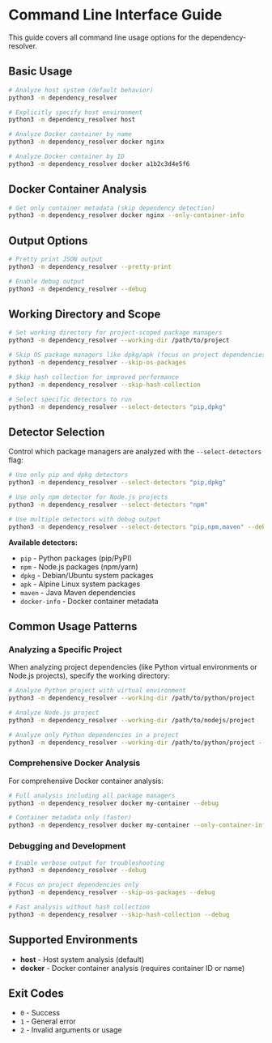 # Command Line Interface Guide

This guide covers all command line usage options for the dependency-resolver.

## Basic Usage

```bash
# Analyze host system (default behavior)
python3 -m dependency_resolver

# Explicitly specify host environment
python3 -m dependency_resolver host

# Analyze Docker container by name
python3 -m dependency_resolver docker nginx

# Analyze Docker container by ID
python3 -m dependency_resolver docker a1b2c3d4e5f6
```

## Docker Container Analysis

```bash
# Get only container metadata (skip dependency detection)
python3 -m dependency_resolver docker nginx --only-container-info
```

## Output Options

```bash
# Pretty print JSON output
python3 -m dependency_resolver --pretty-print

# Enable debug output
python3 -m dependency_resolver --debug
```

## Working Directory and Scope

```bash
# Set working directory for project-scoped package managers
python3 -m dependency_resolver --working-dir /path/to/project

# Skip OS package managers like dpkg/apk (focus on project dependencies)
python3 -m dependency_resolver --skip-os-packages

# Skip hash collection for improved performance
python3 -m dependency_resolver --skip-hash-collection

# Select specific detectors to run
python3 -m dependency_resolver --select-detectors "pip,dpkg"
```

## Detector Selection

Control which package managers are analyzed with the `--select-detectors` flag:

```bash
# Use only pip and dpkg detectors
python3 -m dependency_resolver --select-detectors "pip,dpkg"

# Use only npm detector for Node.js projects
python3 -m dependency_resolver --select-detectors "npm"

# Use multiple detectors with debug output
python3 -m dependency_resolver --select-detectors "pip,npm,maven" --debug
```

**Available detectors:**

- `pip` - Python packages (pip/PyPI)
- `npm` - Node.js packages (npm/yarn)
- `dpkg` - Debian/Ubuntu system packages
- `apk` - Alpine Linux system packages
- `maven` - Java Maven dependencies
- `docker-info` - Docker container metadata

## Common Usage Patterns

### Analyzing a Specific Project

When analyzing project dependencies (like Python virtual environments or Node.js projects), specify the working directory:

```bash
# Analyze Python project with virtual environment
python3 -m dependency_resolver --working-dir /path/to/python/project

# Analyze Node.js project
python3 -m dependency_resolver --working-dir /path/to/nodejs/project

# Analyze only Python dependencies in a project
python3 -m dependency_resolver --working-dir /path/to/python/project --select-detectors "pip"
```

### Comprehensive Docker Analysis

For comprehensive Docker container analysis:

```bash
# Full analysis including all package managers
python3 -m dependency_resolver docker my-container --debug

# Container metadata only (faster)
python3 -m dependency_resolver docker my-container --only-container-info
```

### Debugging and Development

```bash
# Enable verbose output for troubleshooting
python3 -m dependency_resolver --debug

# Focus on project dependencies only
python3 -m dependency_resolver --skip-os-packages --debug

# Fast analysis without hash collection
python3 -m dependency_resolver --skip-hash-collection --debug
```

## Supported Environments

- **host** - Host system analysis (default)
- **docker** - Docker container analysis (requires container ID or name)

## Exit Codes

- `0` - Success
- `1` - General error
- `2` - Invalid arguments or usage
